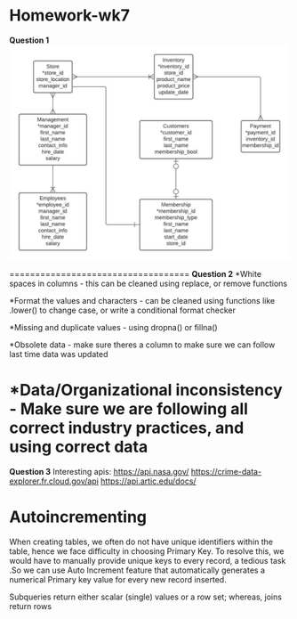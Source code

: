 # Homework-wk7

**Question 1**
![](https://github.com/hafsa-said/homework-wk7/blob/main/grocery-erd.jpeg)

===================================
**Question 2**
*White spaces in columns - this can be cleaned using replace, or remove functions

*Format the values and characters - can be cleaned using functions like .lower() to change case, or write a conditional format checker

*Missing and duplicate values - using dropna() or fillna()

*Obsolete data - make sure theres a column to make sure we can follow last time data was updated

*Data/Organizational inconsistency - Make sure we are following all correct industry practices, and using correct data
=======================================
**Question 3**
Interesting apis:
https://api.nasa.gov/
https://crime-data-explorer.fr.cloud.gov/api
https://api.artic.edu/docs/


# Autoincrementing
When creating tables, we often do not have unique identifiers within the table, hence we face difficulty in choosing Primary Key. To resolve this, we would have to manually provide unique keys to every record, a tedious task .So we can use Auto Increment feature that automatically generates a numerical Primary key value for every new record inserted. 


Subqueries return either scalar (single) values or a row set; whereas, joins return rows


